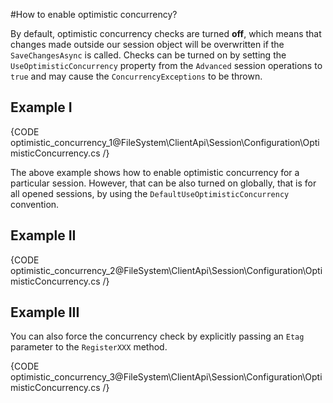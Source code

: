 #How to enable optimistic concurrency?

By default, optimistic concurrency checks are turned **off**, which means that changes made outside our session object will be overwritten if the `SaveChangesAsync` is called.
Checks can be turned on by setting the `UseOptimisticConcurrency` property from the `Advanced` session operations to `true` and may cause the `ConcurrencyExceptions` to be thrown.

## Example I

{CODE optimistic_concurrency_1@FileSystem\ClientApi\Session\Configuration\OptimisticConcurrency.cs /}

The above example shows how to enable optimistic concurrency for a particular session. However, that can be also turned on globally, that is for all opened sessions, by using the `DefaultUseOptimisticConcurrency` convention.

## Example II

{CODE optimistic_concurrency_2@FileSystem\ClientApi\Session\Configuration\OptimisticConcurrency.cs /}

## Example III

You can also force the concurrency check by explicitly passing an `Etag` parameter to the `RegisterXXX` method.

{CODE optimistic_concurrency_3@FileSystem\ClientApi\Session\Configuration\OptimisticConcurrency.cs /}
